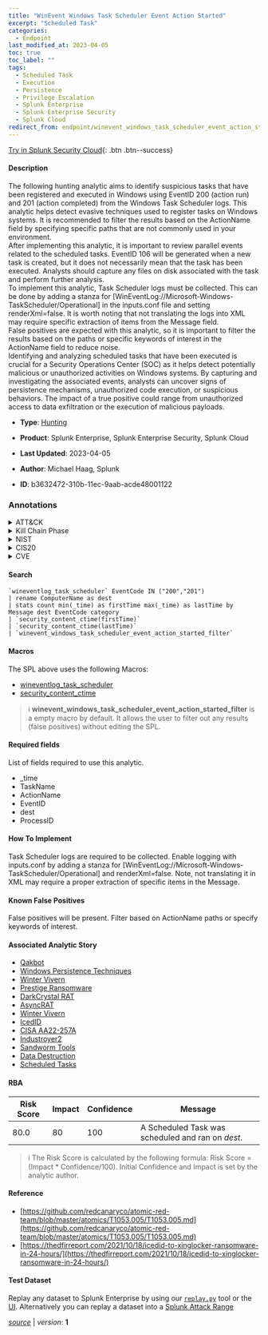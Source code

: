 ```yaml
---
title: "WinEvent Windows Task Scheduler Event Action Started"
excerpt: "Scheduled Task"
categories:
  - Endpoint
last_modified_at: 2023-04-05
toc: true
toc_label: ""
tags:
  - Scheduled Task
  - Execution
  - Persistence
  - Privilege Escalation
  - Splunk Enterprise
  - Splunk Enterprise Security
  - Splunk Cloud
redirect_from: endpoint/winevent_windows_task_scheduler_event_action_started/
---
```




[Try in Splunk Security Cloud](https://www.splunk.com/en_us/cyber-security.html){: .btn .btn--success}

#### Description

The following hunting analytic aims to identify suspicious tasks that have been registered and executed in Windows using EventID 200 (action run) and 201 (action completed) from the Windows Task Scheduler logs. This analytic helps detect evasive techniques used to register tasks on Windows systems. It is recommended to filter the results based on the ActionName field by specifying specific paths that are not commonly used in your environment.\
After implementing this analytic, it is important to review parallel events related to the scheduled tasks. EventID 106 will be generated when a new task is created, but it does not necessarily mean that the task has been executed. Analysts should capture any files on disk associated with the task and perform further analysis.\
To implement this analytic, Task Scheduler logs must be collected. This can be done by adding a stanza for [WinEventLog://Microsoft-Windows-TaskScheduler/Operational] in the inputs.conf file and setting renderXml=false. It is worth noting that not translating the logs into XML may require specific extraction of items from the Message field.\
False positives are expected with this analytic, so it is important to filter the results based on the paths or specific keywords of interest in the ActionName field to reduce noise.\
Identifying and analyzing scheduled tasks that have been executed is crucial for a Security Operations Center (SOC) as it helps detect potentially malicious or unauthorized activities on Windows systems. By capturing and investigating the associated events, analysts can uncover signs of persistence mechanisms, unauthorized code execution, or suspicious behaviors. The impact of a true positive could range from unauthorized access to data exfiltration or the execution of malicious payloads.

- **Type**: [Hunting](https://github.com/splunk/security_content/wiki/Detection-Analytic-Types)
- **Product**: Splunk Enterprise, Splunk Enterprise Security, Splunk Cloud

- **Last Updated**: 2023-04-05
- **Author**: Michael Haag, Splunk
- **ID**: b3632472-310b-11ec-9aab-acde48001122

### Annotations
<details>
  <summary>ATT&CK</summary>

<div markdown="1">

#### [ATT&CK](https://attack.mitre.org/)

| ID          | Technique   | Tactic         |
| ----------- | ----------- |--------------- |
| [T1053.005](https://attack.mitre.org/techniques/T1053/005/) | Scheduled Task | Execution, Persistence, Privilege Escalation |

</div>
</details>


<details>
  <summary>Kill Chain Phase</summary>

<div markdown="1">

* Installation
* Exploitation


</div>
</details>


<details>
  <summary>NIST</summary>

<div markdown="1">

* DE.AE



</div>
</details>

<details>
  <summary>CIS20</summary>

<div markdown="1">

* CIS 10



</div>
</details>

<details>
  <summary>CVE</summary>

<div markdown="1">


</div>
</details>


#### Search

```
`wineventlog_task_scheduler` EventCode IN ("200","201") 
| rename ComputerName as dest 
| stats count min(_time) as firstTime max(_time) as lastTime by Message dest EventCode category 
| `security_content_ctime(firstTime)` 
| `security_content_ctime(lastTime)` 
| `winevent_windows_task_scheduler_event_action_started_filter`
```

#### Macros
The SPL above uses the following Macros:
* [wineventlog_task_scheduler](https://github.com/splunk/security_content/blob/develop/macros/wineventlog_task_scheduler.yml)
* [security_content_ctime](https://github.com/splunk/security_content/blob/develop/macros/security_content_ctime.yml)

> :information_source:
> **winevent_windows_task_scheduler_event_action_started_filter** is a empty macro by default. It allows the user to filter out any results (false positives) without editing the SPL.



#### Required fields
List of fields required to use this analytic.
* _time
* TaskName
* ActionName
* EventID
* dest
* ProcessID



#### How To Implement
Task Scheduler logs are required to be collected. Enable logging with inputs.conf by adding a stanza for [WinEventLog://Microsoft-Windows-TaskScheduler/Operational] and renderXml=false. Note, not translating it in XML may require a proper extraction of specific items in the Message.
#### Known False Positives
False positives will be present. Filter based on ActionName paths or specify keywords of interest.

#### Associated Analytic Story
* [Qakbot](/stories/qakbot)
* [Windows Persistence Techniques](/stories/windows_persistence_techniques)
* [Winter Vivern](/stories/winter_vivern)
* [Prestige Ransomware](/stories/prestige_ransomware)
* [DarkCrystal RAT](/stories/darkcrystal_rat)
* [AsyncRAT](/stories/asyncrat)
* [Winter Vivern](/stories/winter_vivern)
* [IcedID](/stories/icedid)
* [CISA AA22-257A](/stories/cisa_aa22-257a)
* [Industroyer2](/stories/industroyer2)
* [Sandworm Tools](/stories/sandworm_tools)
* [Data Destruction](/stories/data_destruction)
* [Scheduled Tasks](/stories/scheduled_tasks)




#### RBA

| Risk Score  | Impact      | Confidence   | Message      |
| ----------- | ----------- |--------------|--------------|
| 80.0 | 80 | 100 | A Scheduled Task was scheduled and ran on $dest$. |


> :information_source:
> The Risk Score is calculated by the following formula: Risk Score = (Impact * Confidence/100). Initial Confidence and Impact is set by the analytic author.


#### Reference

* [https://github.com/redcanaryco/atomic-red-team/blob/master/atomics/T1053.005/T1053.005.md](https://github.com/redcanaryco/atomic-red-team/blob/master/atomics/T1053.005/T1053.005.md)
* [https://thedfirreport.com/2021/10/18/icedid-to-xinglocker-ransomware-in-24-hours/](https://thedfirreport.com/2021/10/18/icedid-to-xinglocker-ransomware-in-24-hours/)



#### Test Dataset
Replay any dataset to Splunk Enterprise by using our [`replay.py`](https://github.com/splunk/attack_data#using-replaypy) tool or the [UI](https://github.com/splunk/attack_data#using-ui).
Alternatively you can replay a dataset into a [Splunk Attack Range](https://github.com/splunk/attack_range#replay-dumps-into-attack-range-splunk-server)




[*source*](https://github.com/splunk/security_content/tree/develop/detections/endpoint/winevent_windows_task_scheduler_event_action_started.yml) \| *version*: **1**